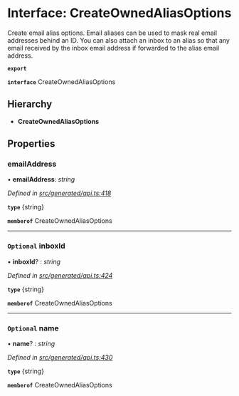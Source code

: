 # Interface: CreateOwnedAliasOptions

Create email alias options. Email aliases can be used to mask real email addresses behind an ID. You can also attach an inbox to an alias so that any email received by the inbox email address if forwarded to the alias email address.

**`export`** 

**`interface`** CreateOwnedAliasOptions

## Hierarchy

* **CreateOwnedAliasOptions**

## Properties

###  emailAddress

• **emailAddress**: *string*

*Defined in [src/generated/api.ts:418](https://github.com/mailslurp/mailslurp-client-ts-js/blob/c5d4ad1/src/generated/api.ts#L418)*

**`type`** {string}

**`memberof`** CreateOwnedAliasOptions

___

### `Optional` inboxId

• **inboxId**? : *string*

*Defined in [src/generated/api.ts:424](https://github.com/mailslurp/mailslurp-client-ts-js/blob/c5d4ad1/src/generated/api.ts#L424)*

**`type`** {string}

**`memberof`** CreateOwnedAliasOptions

___

### `Optional` name

• **name**? : *string*

*Defined in [src/generated/api.ts:430](https://github.com/mailslurp/mailslurp-client-ts-js/blob/c5d4ad1/src/generated/api.ts#L430)*

**`type`** {string}

**`memberof`** CreateOwnedAliasOptions
